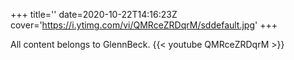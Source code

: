 +++
title=''
date=2020-10-22T14:16:23Z
cover='https://i.ytimg.com/vi/QMRceZRDqrM/sddefault.jpg'
+++

All content belongs to GlennBeck.
{{< youtube QMRceZRDqrM >}}
